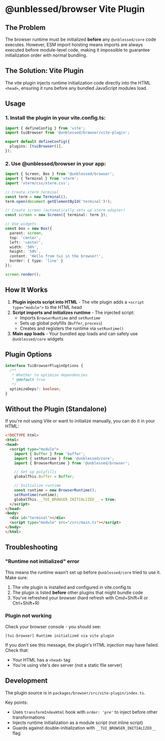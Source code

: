 # @unblessed/browser Vite Plugin

## The Problem

The browser runtime must be initialized **before** any `@unblessed/core` code executes. However, ESM import hoisting means imports are always executed before module-level code, making it impossible to guarantee initialization order with normal bundling.

## The Solution: Vite Plugin

The vite plugin injects runtime initialization code directly into the HTML `<head>`, ensuring it runs before any bundled JavaScript modules load.

## Usage

### 1. Install the plugin in your vite.config.ts:

```typescript
import { defineConfig } from 'vite';
import tuiBrowser from '@unblessed/browser/vite-plugin';

export default defineConfig({
  plugins: [tuiBrowser()],
});
```

### 2. Use @unblessed/browser in your app:

```typescript
import { Screen, Box } from '@unblessed/browser';
import { Terminal } from 'xterm';
import 'xterm/css/xterm.css';

// Create xterm terminal
const term = new Terminal();
term.open(document.getElementById('terminal')!);

// Create screen (automatically sets up xterm adapter)
const screen = new Screen({ terminal: term });

// Use widgets
const box = new Box({
  parent: screen,
  top: 'center',
  left: 'center',
  width: '50%',
  height: '50%',
  content: 'Hello from tui in the browser!',
  border: { type: 'line' }
});

screen.render();
```

## How It Works

1. **Plugin injects script into HTML** - The vite plugin adds a `<script type="module">` to the HTML head
2. **Script imports and initializes runtime** - The injected script:
   - Imports `BrowserRuntime` and `setRuntime`
   - Sets up global polyfills (`Buffer`, `process`)
   - Creates and registers the runtime via `setRuntime()`
3. **Main app loads** - Your bundled app loads and can safely use `@unblessed/core` widgets

## Plugin Options

```typescript
interface TuiBrowserPluginOptions {
  /**
   * Whether to optimize dependencies
   * @default true
   */
  optimizeDeps?: boolean;
}
```

## Without the Plugin (Standalone)

If you're not using Vite or want to initialize manually, you can do it in your HTML:

```html
<!DOCTYPE html>
<html>
<head>
  <script type="module">
    import { Buffer } from 'buffer';
    import { setRuntime } from '@unblessed/core';
    import { BrowserRuntime } from '@unblessed/browser';

    // Set up polyfills
    globalThis.Buffer = Buffer;

    // Initialize runtime
    const runtime = new BrowserRuntime();
    setRuntime(runtime);
    globalThis.__TUI_BROWSER_INITIALIZED__ = true;
  </script>
</head>
<body>
  <div id="terminal"></div>
  <script type="module" src="/src/main.ts"></script>
</body>
</html>
```

## Troubleshooting

### "Runtime not initialized" error

This means the runtime wasn't set up before `@unblessed/core` tried to use it. Make sure:

1. The vite plugin is installed and configured in vite.config.ts
2. The plugin is listed **before** other plugins that might bundle code
3. You've refreshed your browser (hard refresh with Cmd+Shift+R or Ctrl+Shift+R)

### Plugin not working

Check your browser console - you should see:
```
[tui-browser] Runtime initialized via vite plugin
```

If you don't see this message, the plugin's HTML injection may have failed. Check that:
- Your HTML has a `<head>` tag
- You're using vite's dev server (not a static file server)

## Development

The plugin source is in `packages/browser/src/vite-plugin/index.ts`.

Key points:
- Uses `transformIndexHtml` hook with `order: 'pre'` to inject before other transformations
- Injects runtime initialization as a module script (not inline script)
- Guards against double-initialization with `__TUI_BROWSER_INITIALIZED__` flag
